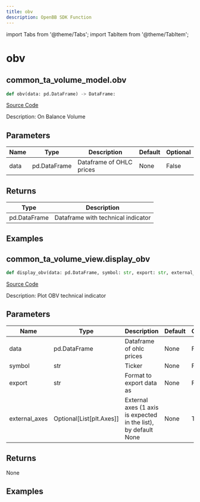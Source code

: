 ```yaml
---
title: obv
description: OpenBB SDK Function
---
```


import Tabs from '@theme/Tabs';
import TabItem from '@theme/TabItem';

# obv

<Tabs>
<TabItem value="model" label="Model" default>

## common_ta_volume_model.obv

```python title='openbb_terminal/common/technical_analysis/volume_model.py'
def obv(data: pd.DataFrame) -> DataFrame:
```
[Source Code](https://github.com/OpenBB-finance/OpenBBTerminal/tree/main/openbb_terminal/common/technical_analysis/volume_model.py#L90)

Description: On Balance Volume

## Parameters

| Name | Type | Description | Default | Optional |
| ---- | ---- | ----------- | ------- | -------- |
| data | pd.DataFrame | Dataframe of OHLC prices | None | False |

## Returns

| Type | Description |
| ---- | ----------- |
| pd.DataFrame | Dataframe with technical indicator |

## Examples



</TabItem>
<TabItem value="view" label="View">

## common_ta_volume_view.display_obv

```python title='openbb_terminal/common/technical_analysis/volume_view.py'
def display_obv(data: pd.DataFrame, symbol: str, export: str, external_axes: Union[List[matplotlib.axes._axes.Axes], NoneType]) -> None:
```
[Source Code](https://github.com/OpenBB-finance/OpenBBTerminal/tree/main/openbb_terminal/common/technical_analysis/volume_view.py#L249)

Description: Plot OBV technical indicator

## Parameters

| Name | Type | Description | Default | Optional |
| ---- | ---- | ----------- | ------- | -------- |
| data | pd.DataFrame | Dataframe of ohlc prices | None | False |
| symbol | str | Ticker | None | False |
| export | str | Format to export data as | None | False |
| external_axes | Optional[List[plt.Axes]] | External axes (1 axis is expected in the list), by default None | None | True |

## Returns

None

## Examples



</TabItem>
</Tabs>